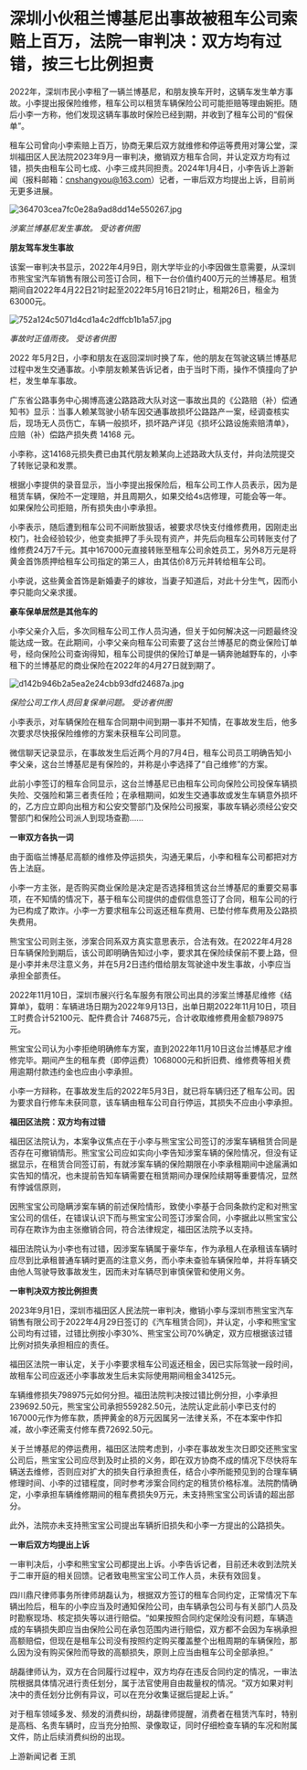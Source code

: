 # 深圳小伙租兰博基尼出事故被租车公司索赔上百万，法院一审判决：双方均有过错，按三七比例担责

2022年，深圳市民小李租了一辆兰博基尼，和朋友换车开时，这辆车发生单方事故。小李提出报保险维修，租车公司以租赁车辆保险公司可能拒赔等理由婉拒。随后小李一方称，他们发现这辆车事故时保险已经到期，并收到了租车公司的“假保单”。

租车公司曾向小李索赔上百万，协商无果后双方就维修和停运等费用对簿公堂，深圳福田区人民法院2023年9月一审判决，撤销双方租车合同，并认定双方均有过错，损失由租车公司七成、小李三成共同担责。2024年1月4日，小李告诉上游新闻（报料邮箱：cnshangyou@163.com）记者，一审后双方均提出上诉，目前尚无更多进展。

![364703cea7fc0e28a9ad8dd14e550267.jpg](https://raw.githubusercontent.com/qqhsx/qqnews_image/main/2024/01/04/深圳小伙租兰博基尼出事故被租车公司索赔上百万，法院一审判决：双方均有过错，按三七比例担责/364703cea7fc0e28a9ad8dd14e550267.jpg)

 _涉案兰博基尼发生事故。 受访者供图_

**朋友驾车发生事故**

该案一审判决书显示，2022年4月9日，刚大学毕业的小李因做生意需要，从深圳市熊宝宝汽车销售有限公司签订合同，租下一台价值约400万元的兰博基尼。租赁期间自2022年4月22日21时起至2022年5月16日21时止，租期26日，租金为63000元。

![752a124c5071d4cd1a4c2dffcb1b1a57.jpg](https://raw.githubusercontent.com/qqhsx/qqnews_image/main/2024/01/04/深圳小伙租兰博基尼出事故被租车公司索赔上百万，法院一审判决：双方均有过错，按三七比例担责/752a124c5071d4cd1a4c2dffcb1b1a57.jpg)

_事故时正值雨夜。 受访者供图_

2022
年5月2日，小李和朋友在返回深圳时换了车，他的朋友在驾驶这辆兰博基尼过程中发生交通事故。小李朋友赖某告诉记者，由于当时下雨，操作不慎撞向了护栏，发生单车事故。

广东省公路事务中心揭博高速公路路政大队对这一事故出具的《公路赔（补）偿通知书》显示：当事人赖某驾驶小轿车因交通事故损坏公路路产一案，经调查核实后，现场无人员伤亡，车辆一般损坏，损坏路产详见《损坏公路设施索赔清单》，
应赔（补）偿路产损失费 14168 元。

小李称，这14168元损失费已由其代朋友赖某向上述路政大队支付，并向法院提交了转账记录和发票。

根据小李提供的录音显示，当小李提出报保险后，租车公司工作人员表示，因为是租赁车辆，保险不一定理赔，并且周期久，如果交给4s店修理，可能会等一年。如果保险公司拒赔，所有损失由小李承担。

小李表示，随后遭到租车公司不间断放狠话，被要求尽快支付维修费用，因刚走出校门，社会经验较少，他变卖抵押了手头现有资产，并先后向租车公司转账支付了维修费24万7千元。其中167000元直接转账至租车公司余姓员工，另外8万元是将黄金首饰质押给租车公司指定的第三人，由其估价8万元并转给租车公司。

小李说，这些黄金首饰是新婚妻子的嫁妆，当妻子知道后，对此十分生气，因而小李只能向父亲求援。

**豪车保单居然是其他车的**

小李父亲介入后，多次同租车公司工作人员沟通，但关于如何解决这一问题最终没能达成一致。在此期间，小李父亲向租车公司索要了这台兰博基尼的商业保险订单号，经向保险公司查询得知，租车公司提供的保险订单是一辆奔驰越野车的，小李租下的兰博基尼的商业保险在2022年的4月27日就到期了。

![d142b946b2a5ea2e24cbb93dfd24687a.jpg](https://raw.githubusercontent.com/qqhsx/qqnews_image/main/2024/01/04/深圳小伙租兰博基尼出事故被租车公司索赔上百万，法院一审判决：双方均有过错，按三七比例担责/d142b946b2a5ea2e24cbb93dfd24687a.jpg)

_保险公司工作人员回复保单问题。 受访者供图_

小李表示，对车辆保险在租车合同期中间到期一事并不知情，在事故发生后，他多次要求尽快报保险维修的方案未获租车公司同意。

微信聊天记录显示，在事故发生后近两个月的7月4日，租车公司员工明确告知小李父亲，这台兰博基尼是有保险的，并称是小李选择了“自己维修”的方案。

此前小李签订的租车合同显示，这台兰博基尼已由租车公司向保险公司投保车辆损失险、交强险和第三者责任险；在承租期间，如发生交通事故或发生车辆意外损坏的，乙方应立即向出租方和公安交警部门及保险公司报案，事故车辆必须经公安交警部门和保险公司派人到现场查勘......

**一审双方各执一词**

由于面临兰博基尼高额的维修及停运损失，沟通无果后，小李和租车公司都把对方告上法庭。

小李一方主张，是否购买商业保险是决定是否选择租赁这台兰博基尼的重要交易事项，在不知情的情况下，基于租车公司提供的虚假信息签订了合同，租车公司的行为已构成了欺诈。小李一方要求租车公司返还租车费用、已垫付修车费用及公路损失费用。

熊宝宝公司则主张，涉案合同系双方真实意思表示，合法有效。在2022年4月28日车辆保险到期后，该公司即明确告知过小李，要求其在保险续保前不要上路，但是小李并未尽注意义务，并在5月2日违约借给朋友驾驶途中发生事故，小李应当承担全部责任。

2022年11月10日，深圳市展兴行名车服务有限公司出具的涉案兰博基尼维修《结算单》，载明：车辆进场日期为2022年9月13日，出单日期2022年11月10日，项目工时费合计52100元、配件费合计
746875元，合计收取维修费用金额798975元。

熊宝宝公司认为小李拒绝明确修车方案，直到2022年11月10日这台兰博基尼才维修完毕。期间产生的租车费（即停运费）1068000元和折旧费、维修费等相关费用逾期付款违约金也应由小李承担。

小李一方辩称，在事故发生后的2022年5月3日，就已将车辆归还了租车公司。因为要求自行修车未获同意，该车辆由租车公司自行停运，其损失不应由小李承担。

**福田区法院：双方均有过错**

福田区法院认为，本案争议焦点在于小李与熊宝宝公司签订的涉案车辆租赁合同是否存在可撤销情形。熊宝宝公司应如实向小李告知涉案车辆的保险情况，但没有证据显示，在租赁合同签订前，有就涉案车辆的保险期限在小李承租期间中途届满如实告知的情况，也未提前告知车辆需要在租赁期间办理保险续期等重要情况，显然有悖诚信原则，

因熊宝宝公司隐瞒涉案车辆的前述保险情形，致使小李基于合同条款约定和对熊宝宝公司的信任，在错误认识下而与熊宝宝公司签订涉案合同，小李据此以熊宝宝公司存在欺诈为由主张撤销合同，符合法律规定，福田区法院予以支持。

福田法院认为小李也有过错，因涉案车辆属于豪华车，作为承租人在承租该车辆时应尽到比承租普通车辆时更高的注意义务，而小李未查验车辆保险单，并将车辆交由他人驾驶导致事故发生，因而未对车辆尽到审慎保管和使用义务。

**一审判决双方按比例担责**

2023年9月1日，深圳市福田区人民法院一审判决，撤销小李与深圳市熊宝宝汽车销售有限公司于2022年4月29日签订的《汽车租赁合同》，并认定，小李和熊宝宝公司均有过错，过错比例按小李30%、熊宝宝公司70%确定，双方应根据该过错比例对损失承担相应的责任。

福田区法院一审认定，关于小李要求租车公司返还租金，因已实际驾驶一段时间，故租车公司应返还小李事故发生后未实际使用期间租金34125元。

车辆维修损失798975元如何分担。福田法院判决按过错比例分担，小李承担239692.50元，熊宝宝公司承担559282.50元，法院认定此前小李已支付的167000元作为修车款，质押黄金的8万元因属另一法律关系，不在本案中作扣减，故小李还需支付修车费72692.50元。

关于兰博基尼的停运费用，福田区法院考虑到，小李在事故发生次日即交还熊宝宝公司后，熊宝宝公司应尽到及时止损的义务，即在双方协商不成的情况下尽快将车辆送去维修，否则应对扩大的损失自行承担责任，结合小李所能预见到的合理车辆修理时间、小李的过错程度，同时参考涉案合同约定的租赁价格标准。法院酌情确定，小李承担车辆维修期间的租车费损失9万元，未支持熊宝宝公司诉请的超出部分。

此外，法院亦未支持熊宝宝公司提出车辆折旧损失和小李一方提出的公路损失。

**一审后双方均提出上诉**

一审判决后，小李和熊宝宝公司都提出上诉。小李告诉记者，目前还未收到法院关于二审开庭的相关回馈。记者致电熊宝宝公司工作人员，未获有效回复。

四川鼎尺律师事务所律师胡磊认为，根据双方签订的租车合同约定，正常情况下车辆出险后，租车的小李应当及时通知保险公司，由车辆承包公司与有关部门人员及时勘察现场、核定损失等以进行赔偿。“如果按照合同约定保险没有问题，车辆造成的车辆损失即应当由保险公司在承包范围内进行赔偿，双方都不会因为车祸承担高额赔偿，但现在是租车公司没有按照约定购买覆盖整个出租周期的车辆保险，那么因为没有购买保险而导致的高额损失，原则上应当由租车公司全部承担。”

胡磊律师认为，双方在合同履行过程中，双方均存在违反合同约定的情况，一审法院根据具体情况进行责任划分，属于法官使用自由裁量权的情况。“双方如果对判决中的责任划分比例有异议，可以在充分收集证据后提起上诉。”

对于租车领域多发、频发的消费纠纷，胡磊律师提醒，消费者在租赁汽车时，特别是高档、名贵车辆时，应当充分拍照、录像取证，同时仔细检查车辆的车况和附属文件，防止后续消费纠纷的出现。

上游新闻记者 王凯


